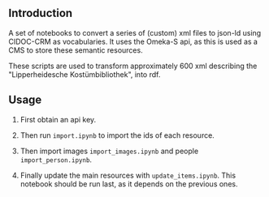 ## Introduction

A set of notebooks to convert a series of (custom) xml files to json-ld using CIDOC-CRM as vocabularies. 
It uses the Omeka-S api, as this is used as a CMS to store these semantic resources. 

These scripts are used to transform approximately 600 xml describing the "Lipperheidesche Kostümbibliothek", into rdf.

## Usage 

1. First obtain an api key.

2. Then run `import.ipynb` to import the ids of each resource.

3. Then import images `import_images.ipynb` and people `import_person.ipynb`.

4. Finally update the main resources with `update_items.ipynb`. This notebook should be run last, as it depends on the previous ones.